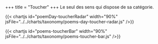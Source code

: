 +++
title = "Toucher"
+++
Le seul des sens qui dispose de sa catégorie.

{{< chartjs id="poemDay-toucherRadar" width="90%" jsFile="../../charts/taxonomy/poems-day-toucher-radar.js" />}}

{{< chartjs id="poems-toucherBar" width="90%" jsFile="../../charts/taxonomy/poems-toucher-bar.js" />}}